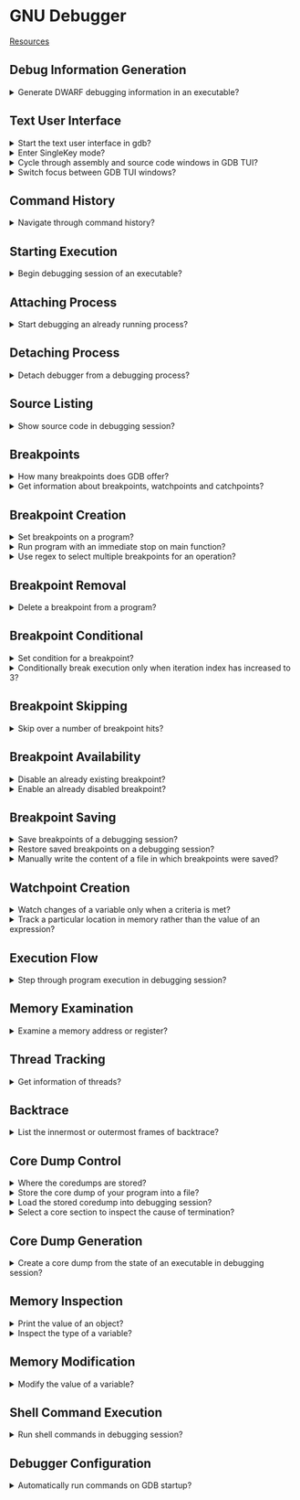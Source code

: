 # GNU Debugger
[Resources](README.md)

## Debug Information Generation

<details>
<summary>Generate DWARF debugging information in an executable?</summary>

> To debug with `gdb`, compile with `-g`.
> This generates *DWARF* information, which is used by the debugger to understand what the program is doing.
>
> ```sh
> gcc -g -o program source.c
> ``````
>
> Use `-O` to compile with optimizations, but this can adversely affect the debug experience i.e. `-O` and `-g` are orthogonal and independent.
> To get a reasonable level of performance and a good debug experience, use `-Og`.
> And to get an even better debug experience, use `-g3` rather than just `-g`.
>
> ```sh
> gcc -g3 -Og -o program source.c
> ``````
>
> You can use the readelf utility to look at the debug info.

> **Resources**
> - GDB Tips by Greg Law - Tip #1
> ---
> **References**
> ---
</details>

## Text User Interface

<details>
<summary>Start the text user interface in gdb?</summary>

> TUI (Text User Interface) mode allows you to see the context of what you’re debugging!
>
> ```sh
> gdb -tui ./executable
> ``````
>
> You can also type `layout src` to switch to the TUI mode.
>
> ```gdb
> layout src
> ``````
>
> The shortcut `ctrl–x a` will also start the TUI.
>
> `ctrl+l` to redraw the screen reset in TUI mode.
>
> ---
> **Resources**
> - GDB Tips by Greg Law - Tip #2
>
> ---
> **References**
> ---
</details>

<details>
<summary>Enter SingleKey mode?</summary>

> Press `ctrl-x s` in TUI mode to enable SingleKey mode. In this mode you can
> use `r` to `run`, `c` to `continue`, `s` for `step`, and `q` to leave
> SingleKey mode, without pressing enter.
>
> ---
> **Resources**
> - GDB Tips by Greg Law - Tip #65
> ---
> **References**
> ---
</details>

<details>
<summary>Cycle through assembly and source code windows in GDB TUI?</summary>

> `ctrl-x 2`
>
> ---
> **Resources**
> - GDB Tips by Greg Law - Tip #3
> ---
> **References**
> ---
</details>

<details>
<summary>Switch focus between GDB TUI windows?</summary>

> **Description**
>
> ```gdb
> (gdb) focus src
> (gdb) focus cmd
> ``````
>
> ---
> **Resources**
> - GDB Tips by Greg Law - Tip #3
> ---
> **References**
> ---
</details>

## Command History

<details>
<summary>Navigate through command history?</summary>

> **Description**
>
> - `ctrl-p` for previous commands
> - `ctrl-n` for next commands
>
> ---
> **Resources**
> - GDB Tips by Greg Law - Tip #3
> ---
> **References**
> ---
</details>

## Starting Execution

<details>
<summary>Begin debugging session of an executable?</summary>

> - `start`: starts debugging session by running program line-by-line.
> - `run`: starts debugging session running program as usual.
> ---
> **Resources**
> - Boost.Asio C++ Network Programming - Chapter 7
> ---
> **References**
> ---
</details>

## Attaching Process

<details>
<summary>Start debugging an already running process?</summary>

> Attaching to a process requires root privileges.
>
> After debugger gets attached to the process, the program will freeze as if it
> is on a breakpoint.
>
> ```sh
> sudo gdb
> (gdb) attach 12345
> ``````
>
> ---
> **Resources**
> - https://www.youtube.com/watch?v=Rudz-uSdWHM
> ---
> **References**
> ---
</details>

## Detaching Process

<details>
<summary>Detach debugger from a debugging process?</summary>

> **Description**
>
> ```gdb
> (gdb) detach
> ``````
>
> After detaching, the program will continue its normal flow as there was no
> debugger attached to it at first place.
>
> ---
> **Resources**
> - https://www.youtube.com/watch?v=Rudz-uSdWHM
> ---
> **References**
> ---
</details>

## Source Listing

<details>
<summary>Show source code in debugging session?</summary>

> `list` displays 10 lines of source code. To see how many lines of source code
> will be displayed enter `show listsize`. To adjust the lines of source code
> displayed enter `set listsize 20`.
>
> ---
> **Resources**
> - Boost.Asio C++ Network Programming - Chapter 7
> ---
> **References**
> ---
</details>

## Breakpoints

<details>
<summary>How many breakpoints does GDB offer?</summary>

> 1. Hardware watchpoints: `watch foo`
> 2. Software watchpoints: `watch $rax`
> 3. Location watchpoints: `watch -l foo`
> 4. Read-only watchpoint: `rwatch foo`
> 5. Access watchpoints: `awatch foo`
> ---
> **Resources**
> - GDB Tips by Greg Law - Tip #7
>
> ---
> **References**
> ---
</details>

<details>
<summary>Get information about breakpoints, watchpoints and catchpoints?</summary>

> **Description**
>
> ```gdb
> (gdb) info breakpoints
> ``````
>
> ---
> **Resources**
> - GDB Tips by Greg Law - Tip #13
>
> ---
> **References**
> ---
</details>

## Breakpoint Creation

<details>
<summary>Set breakpoints on a program?</summary>

> **Description**
>
> ```gdb
> (gdb) break 50
> (gdb) break *main
> (gdb) break *main+50
> (gdb) break source.cpp:main+50
> ``````
>
> ---
> **Resources**
> - Boost.Asio C++ Network Programming - Chapter 7
> ---
> **References**
> ---
</details>

<details>
<summary>Run program with an immediate stop on main function?</summary>

> **Description**
>
> Use `start` to put temporary breakpoint on main and then run the program or
> `starti` to stop at the very first instruction of the program.
> ---
> **Resources**
> - GDB Tips by Greg Law - Tip #4
> ---
> **References**
> ---
</details>

<details>
<summary>Use regex to select multiple breakpoints for an operation?</summary>

> ```gdb
> (gdb) rbreak std::sto[ifd]
> ``````
>
> ---
> **Resources**
> - GDB Tips by Greg Law - Tip #14
> ---
> **References**
> ---
</details>

## Breakpoint Removal

<details>
<summary>Delete a breakpoint from a program?</summary>

> **Description**
>
> ```gdb
> (gdb) delete 1
> ``````
>
> ---
> **Resources**
> - Boost.Asio C++ Network Programming - Chapter 7
> ---
> **References**
> ---
</details>

## Breakpoint Conditional

<details>
<summary>Set condition for a breakpoint?</summary>

> ```gdb
> (gdb) condition 3 e == 42
> (gdb) break func(long) if e == 42
> ``````
>
> ---
> **Resources**
> - GDB Tips by Greg Law - Tip #15
> ---
> **References**
> ---
</details>

<details>
<summary>Conditionally break execution only when iteration index has increased to 3?</summary>

> **Description**
>
> ```gdb
> (gdb) break source.cpp:10 if index == 3
> ``````
>
> ---
> **Resources**
> - https://www.youtube.com/watch?v=Rudz-uSdWHM
> ---
> **References**
> ---
</details>

## Breakpoint Skipping

<details>
<summary>Skip over a number of breakpoint hits?</summary>

> To ignore the next 10000000 times that breakpoint 1 is hit.
>
> ```gdb
> (gdb) ignore 1 10000000
> (gdb) info break 1
> ``````
>
> breakpoint already hit 1000 times
>
> ```gdb
> (gdb) ignore 1 999
> (gdb) run
> ``````
>
> ---
> **Resources**
> - GDB Tips by Greg Law - Tip #5
> - GDB Tips by Greg Law - Tip #6
> ---
> **References**
> ---
</details>


## Breakpoint Availability

<details>
<summary>Disable an already existing breakpoint?</summary>

> ```gdb
> (gdb) disable <breakpoint index>
> ``````
>
> ---
> **Resources**
> - https://www.youtube.com/watch?v=Rudz-uSdWHM
> ---
> **References**
> ---
</details>

<details>
<summary>Enable an already disabled breakpoint?</summary>

> ```gdb
> (gdb) enable <breakpoint index>
> ``````
>
> ---
> **Resources**
> - https://www.youtube.com/watch?v=Rudz-uSdWHM
>
> ---
> **References**
> ---
</details>

## Breakpoint Saving

<details>
<summary>Save breakpoints of a debugging session?</summary>

> ```gdb
> (gdb) save breakpoints program.gdb
> ``````
>
> ---
> **Resources**
> - GDB Tips by Greg Law - Tip #13
> - GDB Tips by Greg Law - Tip #61
> - https://www.youtube.com/watch?v=Rudz-uSdWHM
> ---
> **References**
> ---
</details>

<details>
<summary>Restore saved breakpoints on a debugging session?</summary>

> **Description**
>
> ```gdb
> (gdb) source program.gdb
> ``````
>
> ---
> **Resources**
> - GDB Tips by Greg Law - Tip #61
> - https://www.youtube.com/watch?v=Rudz-uSdWHM
> ---
> **References**
> ---
</details>

<details>
<summary>Manually write the content of a file in which breakpoints were saved?</summary>

> ```gdb
> (gdb) break source.cpp:8
> (gdb) break source.cpp:22
> ``````
>
> Note that lines might have been changed during sessions.
>
> ---
> **Resources**
> - https://www.youtube.com/watch?v=Rudz-uSdWHM
> ---
> **References**
> ---
</details>

## Watchpoint Creation

<details>
<summary>Watch changes of a variable only when a criteria is met?</summary>

> **Description**
>
> `(gdb) watch foo[90].number if bar[90].number == 255`
>
> ---
> **Resources**
> - GDB Tips by Greg Law - Tip #7
> ---
> **References**
> ---
</details>

<details>
<summary>Track a particular location in memory rather than the value of an expression?</summary>

> ```gdb
> (gdb) watch -l expression
> ``````
>
> Convinience variables also work nicely with location watchpoints:
>
> ```gdb
> (gdb) print * __errno_location()
> $2 = 0
> (gdb) watch -l $2
> ``````
>
> ---
> **Resources**
> - GDB Tips by Greg Law - Tip #9
> - GDB Tips by Greg Law - Tip #10
> ---
> **References**
> ---
</details>

## Execution Flow

<details>
<summary>Step through program execution in debugging session?</summary>

> **Description**
>
> - `continue`: Will resume the execution of the program until it completes.
> - `step`: Executes program one more step. Step might be one line of source
>   code or one machine instruction.
> - `next`: Executes program similar to `step`, but it only continues to the
>   next line in the current stack frame and will not step into functions.
>
> ---
> **Resources**
> - Boost.Asio C++ Network Programming - Chapter 7
> ---
> **References**
> ---
</details>

## Memory Examination

<details>
<summary>Examine a memory address or register?</summary>

> Display the memory contents at a given address using `x [address]` short for
> `examine`. You can customise the output with an optional format and length
> argument.
>
> ```gdb
> (gdb) x/[length][format] [address]
> (gdb) x/2x 0x0ffffffff7c544f0
> (gdb) x/2x $rsp
> ``````
>
> ---
> **Resources**
> - GDB Tips by Greg Law - Tip #63
> ---
> **References**
> ---
</details>

## Thread Tracking

<details>
<summary>Get information of threads?</summary>

> **Description**
>
> To get information about the spawned threads:
>
> ```gdb
> (gdb) info threads
> ``````
>
> This will show thread ID, how the OS sees them, and the name the thread was
> given by the program.
>
> Stepping through a thread that releases other threads, gets all threads out
> of sync. This can be changed with `set scheduler-locking on`, meaning only
> the current thread will run. Beware of deadlock through, the thread you're
> running might block on a lock held by another not running thread.
>
> A middle ground can be found with `set scheduler-locking step`, which has
> scheduler-locking on when using `step`, but disables it when you use
> `continue`, allowing you to travel between breakpoints without having to
> constantly switch between the threads.
>
> ---
> **Resources**
> - GDB Tips by Greg Law - Tip #64
>
> ---
> **References**
> ---
</details>

## Backtrace

<details>
<summary>List the innermost or outermost frames of backtrace?</summary>

> **Description**
>
> If you want to examine the backtrace of multiple frames but you're very deep
> in the stack, you can use `backtrace n` to show the n innermost frames.
> Similarly, you can use `stacktrace -n` to show the n outermost frames.
>
> ```gdb
> (gdb) bt full
> (gdb) bt 1
> (gdb) bt -1
> ``````
>
> ---
> **Resources**
> - GDB Tips by Greg Law - Tip #59
> ---
> **References**
> ---
</details>

## Core Dump Control

<details>
<summary>Where the coredumps are stored?</summary>

> ```sh
> coredumpctl list
> ``````
>
> ---
> **Resources**
> - https://www.youtube.com/watch?v=Rudz-uSdWHM
>
> ---
> **References**
> ---
</details>

<details>
<summary>Store the core dump of your program into a file?</summary>

> **Description**
>
> ```sh
> coredumpctl dump $PWD/program --output program.core
> ``````
>
> ---
> **Resources**
> - https://www.youtube.com/watch?v=Rudz-uSdWHM
> ---
> **References**
> ---
</details>

<details>
<summary>Load the stored coredump into debugging session?</summary>

> **Description**
>
> ```gdb
> (gdb) target core program.core
> ``````
>
> ---
> **Resources**
> - https://www.youtube.com/watch?v=Rudz-uSdWHM
>
> ---
> **References**
> ---
</details>

<details>
<summary>Select a core section to inspect the cause of termination?</summary>

> When frame is selected from a core dump, program will be set to the
> corresponding state.
>
> ```gdb
> (gdb) frame 0
> (gdb) p variable_causing_trouble
> ``````
>
> ---
> **Resources**
> - https://www.youtube.com/watch?v=Rudz-uSdWHM
> ---
> **References**
> ---
</details>

## Core Dump Generation

<details>
<summary>Create a core dump from the state of an executable in debugging session?</summary>

> ```gdb
> (gdb) gcore program.core
> ``````
>
> ---
> **Resources**
> - https://www.youtube.com/watch?v=Rudz-uSdWHM
>
> ---
> **References**
> ---
</details>

## Memory Inspection

<details>
<summary>Print the value of an object?</summary>

> ```gdb
> (gdb) print bag_size
> ```````
>
> ---
> **Resources**
> - Boost.Asio C++ Network Programming - Chapter 7
> ---
> **References**
> ---
</details>

<details>
<summary>Inspect the type of a variable?</summary>

> ```gdb
> (gdb) whatis random_number
> ``````
>
> ---
> **Resources**
> - Boost.Asio C++ Network Programming - Chapter 7
>
> ---
> **References**
> ---
</details>

## Memory Modification

<details>
<summary>Modify the value of a variable?</summary>

> ```gdb
> (gdb) set var random_number = 5
> ``````
>
> ---
> **Resources**
> - Boost.Asio C++ Network Programming - Chapter 7
> ---
> **References**
> ---
</details>

## Shell Command Execution

<details>
<summary>Run shell commands in debugging session?</summary>

> **Description**
>
> ```gdb
> (gdb) shell pwd
> ``````
>
> ---
> **Resources**
> - Boost.Asio C++ Network Programming - Chapter 7
> ---
> **References**
> ---
</details>

## Debugger Configuration

<details>
<summary>Automatically run commands on GDB startup?</summary>

> If you have commands you want to run every time you debug, or if you want to
> definne a function to pretty print a specific data structure, you can put
> them in `.gdbinit` file on the top project directory, or in your home
> directory.
>
> *.gdbinit*
> ```gdb
> set logging enabled on
> ``````
>
> You may need to enable auto-loading for the directory by adding the following line in `~/.config/gdb/gdbinit` file.
>
> ```gdb
> set auto-load-safe-path /path/to/dir
> ``````
>
> You can also enable it for all directories with `set auto-load-safe-path /`.
>
> ---
> **Resources**
> - GDB Tips by Greg Law - Tip #62
>
> ---
> **References**
> ---
</details>
